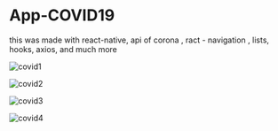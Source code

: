 # App-COVID19
 this was made with react-native, api of corona , ract - navigation ,  lists, hooks, axios, and much more

![covid1](https://user-images.githubusercontent.com/105567405/192778361-e898d34a-a3fa-4eed-aa05-cedd68e8c287.JPG)

![covid2](https://user-images.githubusercontent.com/105567405/192778392-902d273e-d4de-4a2a-9c4e-3feea573f7d5.JPG)

![covid3](https://user-images.githubusercontent.com/105567405/192778428-55c0096f-3970-4866-a8ca-c26f46070ecf.JPG)

![covid4](https://user-images.githubusercontent.com/105567405/192778457-1edec3c2-019c-41a4-8e72-8ccffab33dd9.JPG)


